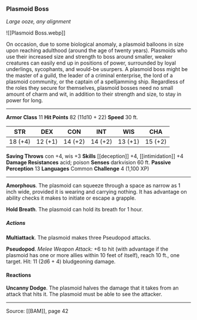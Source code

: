 ### Plasmoid Boss
_Large ooze, any alignment_

![[Plasmoid Boss.webp]]

On occasion, due to some biological anomaly, a plasmoid balloons in size upon reaching adulthood (around the age of twenty years). Plasmoids who use their increased size and strength to boss around smaller, weaker creatures can easily end up in positions of power, surrounded by loyal underlings, sycophants, and would-be usurpers. A plasmoid boss might be the master of a guild, the leader of a criminal enterprise, the lord of a plasmoid community, or the captain of a spelljamming ship. Regardless of the roles they secure for themselves, plasmoid bosses need no small amount of charm and wit, in addition to their strength and size, to stay in power for long.




---

**Armor Class** 11
**Hit Points** 82 (11d10 + 22)
**Speed** 30 ft.

| STR     | DEX     | CON     | INT     | WIS     | CHA     |
|---------|---------|---------|---------|---------|---------|
| 18 (+4) | 12 (+1) | 14 (+2) | 14 (+2) | 13 (+1) | 15 (+2) |

**Saving Throws** con +4, wis +3
**Skills** [[deception]] +4, [[intimidation]] +4
**Damage Resistances** acid; poison
**Senses** darkvision 60 ft.
**Passive Perception** 13
**Languages** Common
**Challenge** 4 (1,100 XP)

---

**Amorphous**. The plasmoid can squeeze through a space as narrow as 1 inch wide, provided it is wearing and carrying nothing. It has advantage on ability checks it makes to initiate or escape a grapple.

**Hold Breath**. The plasmoid can hold its breath for 1 hour.

##### Actions
**Multiattack**. The plasmoid makes three Pseudopod attacks.

**Pseudopod**. _Melee Weapon Attack:_ +6 to hit (with advantage if the plasmoid has one or more allies within 10 feet of itself), reach 10 ft., one target. Hit: 11 (2d6 + 4) bludgeoning damage.

#### Reactions
**Uncanny Dodge**. The plasmoid halves the damage that it takes from an attack that hits it. The plasmoid must be able to see the attacker.


---

Source: [[BAM]], page 42